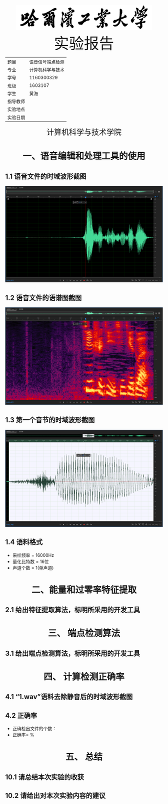 <center>
<div>
<img src="https://raw.githubusercontent.com/SuchAQuteBoy/Pictures/master/HIT1.png" height="80"/>
</div>
<div>
<font size="10">实验报告</font>
</div>
<div>
<table border="0">
<tr>
<td align="left">题目</td>
<td align="left">语音信号端点检测</td>
</tr>
<tr>
<td align="left">专业</td>
<td align="left">计算机科学与技术</td>
</tr>
<tr>
<td align="left">学号</td>
<td align="left">1160300329</td>
</tr>
<tr>
<td align="left">班级</td>
<td align="left">1603107</td>
</tr>
<tr>
<td align="left">学生</td>
<td align="left">黄海</td>
</tr>
<tr>
<td align="left">指导教师</td>
<td align="left"></td>
</tr>
<tr>
<td align="left">实验地点</td>
<td align="left"></td>
</tr>
<tr>
<td align="left">实验日期</td>
<td align="left"></td>
</tr>
</table>
</div>
<div>
<font size="5">计算机科学与技术学院</font>
</div>
</center>
<div STYLE="page-break-after: always;"></div>

<center>

# 一、语音编辑和处理工具的使用

</center>

## 1.1 语音文件的时域波形截图

![](https://raw.githubusercontent.com/SuchAQuteBoy/Pictures/master/Audio-VisualSignalProcessing/Lab1/Screenshot_1.png)

## 1.2 语音文件的语谱图截图

![](https://raw.githubusercontent.com/SuchAQuteBoy/Pictures/master/Audio-VisualSignalProcessing/Lab1/Screenshot_2.png)

## 1.3 第一个音节的时域波形截图

![](https://raw.githubusercontent.com/SuchAQuteBoy/Pictures/master/Audio-VisualSignalProcessing/Lab1/Screenshot_3.png)

## 1.4 语料格式

- 采样频率 = 16000Hz
- 量化比特数 = 16位
- 声道个数 = 1(单声道)

<center>

# 二、能量和过零率特征提取

</center>

## 2.1 给出特征提取算法，标明所采用的开发工具

<center>

# 三、 端点检测算法

</center>

## 3.1 给出端点检测算法，标明所采用的开发工具

<center>

# 四、 计算检测正确率

</center>

## 4.1 “1.wav”语料去除静音后的时域波形截图

## 4.2 正确率

- 正确检出文件的个数：
- 正确率=     %

<center>

# 五、 总结

</center>

## 10.1 请总结本次实验的收获


## 10.2 请给出对本次实验内容的建议